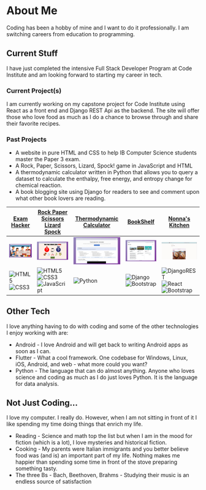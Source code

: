 # About Me
Coding has been a hobby of mine and I want to do it professionally. I am switching careers from education to programming.

## Current Stuff
I have just completed the intensive Full Stack Developer Program at Code Institute and am looking forward to starting my career in tech.

### Current Project(s)
I am currently working on my capstone project for Code Institute using React as a front end and Django REST Api as the backend. The site will offer those who love food as much as I do a chance to browse through and share their favorite recipes.

### Past Projects
+ A website in pure HTML and CSS to help IB Computer Science students master the Paper 3 exam.
+ A Rock, Paper, Scissors, Lizard, Spock! game in JavaScript and HTML
+ A thermodynamic calculator written in Python that allows you to query a dataset to calculate the enthalpy, free energy, and entropy change for chemical reaction.
+ A book blogging site using Django for readers to see and comment upon what other book lovers are reading.

|[Exam Hacker](https://tony-albanese.github.io/ci-project-1/)|[Rock Paper Scissors Lizard Spock](https://tony-albanese.github.io/ci-project-2/game.html)|[Thermodynamic Calculator](https://tony-albanese.github.io/chem-calc-landing-page/)|[BookShelf](https://ci-project-4-bookshelf.herokuapp.com/accounts/login/)|[Nonna's Kitchen](https://github.com/tony-albanese/nonnas-kitchen) |
|---|---|---|---|---|
|![Exam Hacker](assets/ci-project-shots/p1-mockup.jpeg)  |![Rock Paper Scissors Lizard Spock](assets/ci-project-shots/p2-mockup.jpeg) | ![Thermodynamic Caluclator](assets/ci-project-shots/p3-mockup.jpeg) |![BookShelf](assets/ci-project-shots/p4-mockup.jpeg)|![Nonna's Kithen](assets/ci-project-shots/p5-mockup.png)|
|![HTML5](https://img.shields.io/badge/html5-%23E34F26.svg?style=for-the-badge&logo=html5&logoColor=white) ![CSS3](https://img.shields.io/badge/css3-%231572B6.svg?style=for-the-badge&logo=css3&logoColor=white) |![HTML5](https://img.shields.io/badge/html5-%23E34F26.svg?style=for-the-badge&logo=html5&logoColor=white) ![CSS3](https://img.shields.io/badge/css3-%231572B6.svg?style=for-the-badge&logo=css3&logoColor=white) ![JavaScript](https://img.shields.io/badge/javascript-%23323330.svg?style=for-the-badge&logo=javascript&logoColor=%23F7DF1E)|![Python](https://img.shields.io/badge/python-3670A0?style=for-the-badge&logo=python&logoColor=ffdd54)|![Django](https://img.shields.io/badge/django-%23092E20.svg?style=for-the-badge&logo=django&logoColor=white) ![Bootstrap](https://img.shields.io/badge/bootstrap-%23563D7C.svg?style=for-the-badge&logo=bootstrap&logoColor=white)|	![DjangoREST](https://img.shields.io/badge/DJANGO-REST-ff1709?style=for-the-badge&logo=django&logoColor=white&color=ff1709&labelColor=gray) 	![React](https://img.shields.io/badge/react-%2320232a.svg?style=for-the-badge&logo=react&logoColor=%2361DAFB)  ![Bootstrap](https://img.shields.io/badge/bootstrap-%23563D7C.svg?style=for-the-badge&logo=bootstrap&logoColor=white)|

## Other Tech
I love anything having to do with coding and some of the other technologies I enjoy working with are:
+ Android - I love Android and will get back to writing Android apps as soon as I can.
+ Flutter - What a cool framework. One codebase for Windows, Linux, iOS, Android, and web - what more could you want?
+ Python - The language that can do almost anything. Anyone who loves science and coding as much as I do just loves Python. It is the language for data analysis.


## Not Just Coding...
I love my computer. I really do. However, when I am not sitting in front of it I like spending my time doing things that enrich my life.

+ Reading - Science and math top the list but when I am in the mood for fiction (which is a lot), I love mysteries and historical fiction.
+ Cooking - My parents were Italian immigrants and you better believe food was (and is) an important part of my life. Nothing makes me happier than spending some time in front of the stove preparing something tasty.
+ The three Bs - Bach, Beethoven, Brahms - Studying their music is an endless source of satisfaction



<!--
**tony-albanese/tony-albanese** is a ✨ _special_ ✨ repository because its `README.md` (this file) appears on your GitHub profile.

Here are some ideas to get you started:

- 🔭 I’m currently working on ...
- 🌱 I’m currently learning ...
- 👯 I’m looking to collaborate on ...
- 🤔 I’m looking for help with ...
- 💬 Ask me about ...
- 📫 How to reach me: ...
- 😄 Pronouns: ...
- ⚡ Fun fact: ...
-->
